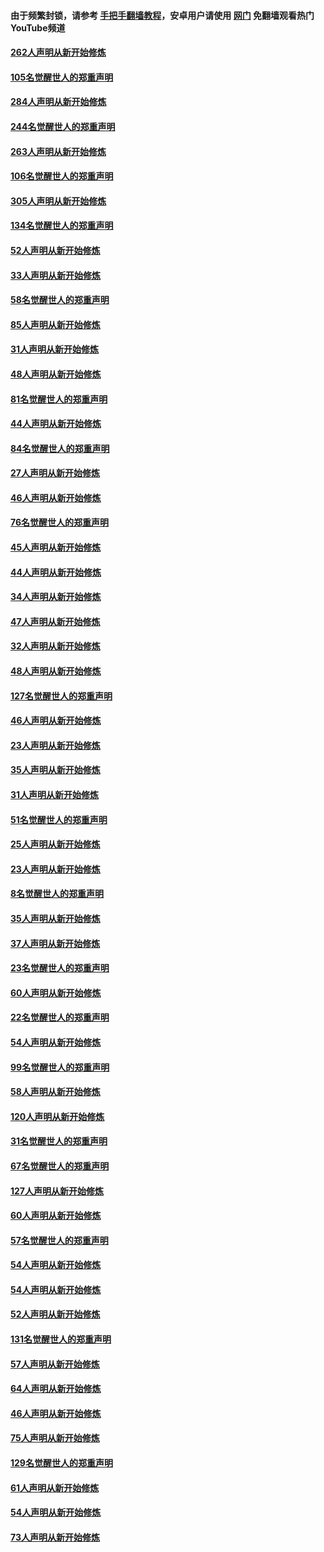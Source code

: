 #### 由于频繁封锁，请参考 [手把手翻墙教程](https://github.com/gfw-breaker/guides/wiki/)，安卓用户请使用 [网门](https://github.com/gfw-breaker/nogfw/blob/master/dl.md?t=04121001) 免翻墙观看热门YouTube频道 

#### [262人声明从新开始修炼](../pages/91/423004.md?t=04121001) 

#### [105名觉醒世人的郑重声明](../pages/91/423003.md?t=04121001) 

#### [284人声明从新开始修炼](../pages/91/422707.md?t=04121001) 

#### [244名觉醒世人的郑重声明](../pages/91/422706.md?t=04121001) 

#### [263人声明从新开始修炼](../pages/91/422553.md?t=04121001) 

#### [106名觉醒世人的郑重声明](../pages/91/422552.md?t=04121001) 

#### [305人声明从新开始修炼](../pages/91/422153.md?t=04121001) 

#### [134名觉醒世人的郑重声明](../pages/91/422152.md?t=04121001) 

#### [52人声明从新开始修炼](../pages/91/421846.md?t=04121001) 

#### [33人声明从新开始修炼](../pages/91/421804.md?t=04121001) 

#### [58名觉醒世人的郑重声明](../pages/91/421845.md?t=04121001) 

#### [85人声明从新开始修炼](../pages/91/421769.md?t=04121001) 

#### [31人声明从新开始修炼](../pages/91/421763.md?t=04121001) 

#### [48人声明从新开始修炼](../pages/91/421605.md?t=04121001) 

#### [81名觉醒世人的郑重声明](../pages/91/421656.md?t=04121001) 

#### [44人声明从新开始修炼](../pages/91/421544.md?t=04121001) 

#### [84名觉醒世人的郑重声明](../pages/91/421543.md?t=04121001) 

#### [27人声明从新开始修炼](../pages/91/421465.md?t=04121001) 

#### [46人声明从新开始修炼](../pages/91/421454.md?t=04121001) 

#### [76名觉醒世人的郑重声明](../pages/91/421453.md?t=04121001) 

#### [45人声明从新开始修炼](../pages/91/421452.md?t=04121001) 

#### [44人声明从新开始修炼](../pages/91/421422.md?t=04121001) 

#### [34人声明从新开始修炼](../pages/91/421322.md?t=04121001) 

#### [47人声明从新开始修炼](../pages/91/421264.md?t=04121001) 

#### [32人声明从新开始修炼](../pages/91/421225.md?t=04121001) 

#### [48人声明从新开始修炼](../pages/91/421202.md?t=04121001) 

#### [127名觉醒世人的郑重声明](../pages/91/421224.md?t=04121001) 

#### [46人声明从新开始修炼](../pages/91/421203.md?t=04121001) 

#### [23人声明从新开始修炼](../pages/91/421138.md?t=04121001) 

#### [35人声明从新开始修炼](../pages/91/421122.md?t=04121001) 

#### [31人声明从新开始修炼](../pages/91/421081.md?t=04121001) 

#### [51名觉醒世人的郑重声明](../pages/91/421080.md?t=04121001) 

#### [25人声明从新开始修炼](../pages/91/421020.md?t=04121001) 

#### [23人声明从新开始修炼](../pages/91/420884.md?t=04121001) 

#### [8名觉醒世人的郑重声明](../pages/91/420883.md?t=04121001) 

#### [35人声明从新开始修炼](../pages/91/420809.md?t=04121001) 

#### [37人声明从新开始修炼](../pages/91/420766.md?t=04121001) 

#### [23名觉醒世人的郑重声明](../pages/91/420765.md?t=04121001) 

#### [60人声明从新开始修炼](../pages/91/420727.md?t=04121001) 

#### [22名觉醒世人的郑重声明](../pages/91/420726.md?t=04121001) 

#### [54人声明从新开始修炼](../pages/91/420529.md?t=04121001) 

#### [99名觉醒世人的郑重声明](../pages/91/420528.md?t=04121001) 

#### [58人声明从新开始修炼](../pages/91/420198.md?t=04121001) 

#### [120人声明从新开始修炼](../pages/91/420141.md?t=04121001) 

#### [31名觉醒世人的郑重声明](../pages/91/420197.md?t=04121001) 

#### [67名觉醒世人的郑重声明](../pages/91/420140.md?t=04121001) 

#### [127人声明从新开始修炼](../pages/91/420082.md?t=04121001) 

#### [60人声明从新开始修炼](../pages/91/420081.md?t=04121001) 

#### [57名觉醒世人的郑重声明](../pages/91/420080.md?t=04121001) 

#### [54人声明从新开始修炼](../pages/91/419533.md?t=04121001) 

#### [54人声明从新开始修炼](../pages/91/419532.md?t=04121001) 

#### [52人声明从新开始修炼](../pages/91/419531.md?t=04121001) 

#### [131名觉醒世人的郑重声明](../pages/91/419530.md?t=04121001) 

#### [57人声明从新开始修炼](../pages/91/419430.md?t=04121001) 

#### [64人声明从新开始修炼](../pages/91/419429.md?t=04121001) 

#### [46人声明从新开始修炼](../pages/91/419428.md?t=04121001) 

#### [75人声明从新开始修炼](../pages/91/419427.md?t=04121001) 

#### [129名觉醒世人的郑重声明](../pages/91/419426.md?t=04121001) 

#### [61人声明从新开始修炼](../pages/91/419198.md?t=04121001) 

#### [54人声明从新开始修炼](../pages/91/419197.md?t=04121001) 

#### [73人声明从新开始修炼](../pages/91/419196.md?t=04121001) 

